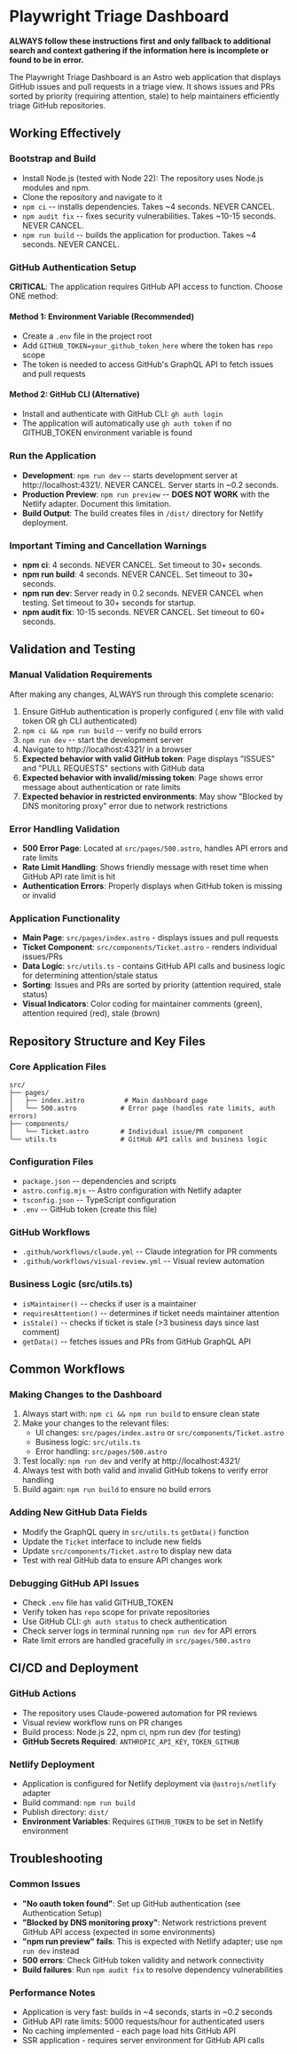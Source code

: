 # Playwright Triage Dashboard

**ALWAYS follow these instructions first and only fallback to additional search and context gathering if the information here is incomplete or found to be in error.**

The Playwright Triage Dashboard is an Astro web application that displays GitHub issues and pull requests in a triage view. It shows issues and PRs sorted by priority (requiring attention, stale) to help maintainers efficiently triage GitHub repositories.

## Working Effectively

### Bootstrap and Build
- Install Node.js (tested with Node 22): The repository uses Node.js modules and npm.
- Clone the repository and navigate to it
- `npm ci` -- installs dependencies. Takes ~4 seconds. NEVER CANCEL.
- `npm audit fix` -- fixes security vulnerabilities. Takes ~10-15 seconds. NEVER CANCEL.
- `npm run build` -- builds the application for production. Takes ~4 seconds. NEVER CANCEL.

### GitHub Authentication Setup
**CRITICAL**: The application requires GitHub API access to function. Choose ONE method:

#### Method 1: Environment Variable (Recommended)
- Create a `.env` file in the project root
- Add `GITHUB_TOKEN=your_github_token_here` where the token has `repo` scope
- The token is needed to access GitHub's GraphQL API to fetch issues and pull requests

#### Method 2: GitHub CLI (Alternative)
- Install and authenticate with GitHub CLI: `gh auth login`
- The application will automatically use `gh auth token` if no GITHUB_TOKEN environment variable is found

### Run the Application
- **Development**: `npm run dev` -- starts development server at http://localhost:4321/. NEVER CANCEL. Server starts in ~0.2 seconds.
- **Production Preview**: `npm run preview` -- **DOES NOT WORK** with the Netlify adapter. Document this limitation.
- **Build Output**: The build creates files in `/dist/` directory for Netlify deployment.

### Important Timing and Cancellation Warnings
- **npm ci**: 4 seconds. NEVER CANCEL. Set timeout to 30+ seconds.
- **npm run build**: 4 seconds. NEVER CANCEL. Set timeout to 30+ seconds.
- **npm run dev**: Server ready in 0.2 seconds. NEVER CANCEL when testing. Set timeout to 30+ seconds for startup.
- **npm audit fix**: 10-15 seconds. NEVER CANCEL. Set timeout to 60+ seconds.

## Validation and Testing

### Manual Validation Requirements
After making any changes, ALWAYS run through this complete scenario:
1. Ensure GitHub authentication is properly configured (.env file with valid token OR gh CLI authenticated)
2. `npm ci && npm run build` -- verify no build errors
3. `npm run dev` -- start the development server
4. Navigate to http://localhost:4321/ in a browser
5. **Expected behavior with valid GitHub token**: Page displays "ISSUES" and "PULL REQUESTS" sections with GitHub data
6. **Expected behavior with invalid/missing token**: Page shows error message about authentication or rate limits
7. **Expected behavior in restricted environments**: May show "Blocked by DNS monitoring proxy" error due to network restrictions

### Error Handling Validation
- **500 Error Page**: Located at `src/pages/500.astro`, handles API errors and rate limits
- **Rate Limit Handling**: Shows friendly message with reset time when GitHub API rate limit is hit
- **Authentication Errors**: Properly displays when GitHub token is missing or invalid

### Application Functionality
- **Main Page**: `src/pages/index.astro` - displays issues and pull requests
- **Ticket Component**: `src/components/Ticket.astro` - renders individual issues/PRs
- **Data Logic**: `src/utils.ts` - contains GitHub API calls and business logic for determining attention/stale status
- **Sorting**: Issues and PRs are sorted by priority (attention required, stale status)
- **Visual Indicators**: Color coding for maintainer comments (green), attention required (red), stale (brown)

## Repository Structure and Key Files

### Core Application Files
```
src/
├── pages/
│   ├── index.astro          # Main dashboard page
│   └── 500.astro           # Error page (handles rate limits, auth errors)
├── components/
│   └── Ticket.astro        # Individual issue/PR component
└── utils.ts                # GitHub API calls and business logic
```

### Configuration Files
- `package.json` -- dependencies and scripts
- `astro.config.mjs` -- Astro configuration with Netlify adapter
- `tsconfig.json` -- TypeScript configuration
- `.env` -- GitHub token (create this file)

### GitHub Workflows
- `.github/workflows/claude.yml` -- Claude integration for PR comments
- `.github/workflows/visual-review.yml` -- Visual review automation

### Business Logic (src/utils.ts)
- `isMaintainer()` -- checks if user is a maintainer
- `requiresAttention()` -- determines if ticket needs maintainer attention  
- `isStale()` -- checks if ticket is stale (>3 business days since last comment)
- `getData()` -- fetches issues and PRs from GitHub GraphQL API

## Common Workflows

### Making Changes to the Dashboard
1. Always start with: `npm ci && npm run build` to ensure clean state
2. Make your changes to the relevant files:
   - UI changes: `src/pages/index.astro` or `src/components/Ticket.astro`
   - Business logic: `src/utils.ts`
   - Error handling: `src/pages/500.astro`
3. Test locally: `npm run dev` and verify at http://localhost:4321/
4. Always test with both valid and invalid GitHub tokens to verify error handling
5. Build again: `npm run build` to ensure no build errors

### Adding New GitHub Data Fields
- Modify the GraphQL query in `src/utils.ts` `getData()` function
- Update the `Ticket` interface to include new fields
- Update `src/components/Ticket.astro` to display new data
- Test with real GitHub data to ensure API changes work

### Debugging GitHub API Issues
- Check `.env` file has valid GITHUB_TOKEN
- Verify token has `repo` scope for private repositories  
- Use GitHub CLI: `gh auth status` to check authentication
- Check server logs in terminal running `npm run dev` for API errors
- Rate limit errors are handled gracefully in `src/pages/500.astro`

## CI/CD and Deployment

### GitHub Actions
- The repository uses Claude-powered automation for PR reviews
- Visual review workflow runs on PR changes
- Build process: Node.js 22, npm ci, npm run dev (for testing)
- **GitHub Secrets Required**: `ANTHROPIC_API_KEY`, `TOKEN_GITHUB`

### Netlify Deployment
- Application is configured for Netlify deployment via `@astrojs/netlify` adapter
- Build command: `npm run build`
- Publish directory: `dist/`
- **Environment Variables**: Requires `GITHUB_TOKEN` to be set in Netlify environment

## Troubleshooting

### Common Issues
- **"No oauth token found"**: Set up GitHub authentication (see Authentication Setup)
- **"Blocked by DNS monitoring proxy"**: Network restrictions prevent GitHub API access (expected in some environments)
- **"npm run preview" fails**: This is expected with Netlify adapter; use `npm run dev` instead
- **500 errors**: Check GitHub token validity and network connectivity
- **Build failures**: Run `npm audit fix` to resolve dependency vulnerabilities

### Performance Notes
- Application is very fast: builds in ~4 seconds, starts in ~0.2 seconds
- GitHub API rate limits: 5000 requests/hour for authenticated users
- No caching implemented - each page load hits GitHub API
- SSR application - requires server environment for GitHub API calls